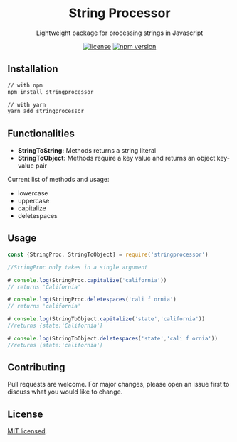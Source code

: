 <h1 align="center">String Processor</h1>

<div align="center">

Lightweight package for processing strings in Javascript 

[![license](https://img.shields.io/badge/license-MIT-blue.svg)](https://github.com/ptxd/stringprocessor.git/master/LICENSE)
[![npm version](https://badge.fury.io/js/stringprocessor.svg)](https://badge.fury.io/js/stringprocessor)

</div>

## Installation

```sh
// with npm
npm install stringprocessor

// with yarn
yarn add stringprocessor
```
## Functionalities


* **StringToString:** Methods returns a string literal
* **StringToObject:** Methods require a key value and returns an object key-value pair

Current list of methods and usage:
- lowercase
- uppercase
- capitalize
- deletespaces

## Usage
```js
const {StringProc, StringToObject} = require('stringprocessor')

//StringProc only takes in a single argument

# console.log(StringProc.capitalize('california')) 
// returns 'California'

# console.log(StringProc.deletespaces('cali f ornia') 
// returns 'california'

# console.log(StringToObject.capitalize('state','california')) 
//returns {state:'California'}

# console.log(StringToObject.deletespaces('state','cali f ornia')) 
//returns {state:'california'}
```

## Contributing

Pull requests are welcome. For major changes, please open an issue first to discuss what you would like to change.

## License

[MIT licensed](./LICENSE).